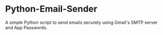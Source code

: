 # Python-Email-Sender
A simple Python script to send emails securely using Gmail's SMTP server and App Passwords. 
